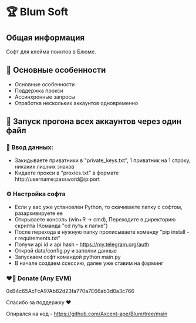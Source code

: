 # 🏆  Blum Soft

## Общая информация
Софт для клейма поинтов в Блюме.

## 🦆 Основные особенности
- Основные особенности
- Поддержка прокси
- Ассинхронные запросы
- Отработка нескольких аккаунтов одновременно

## 🧠 Запуск прогона всех аккаунтов через один файл

### 📄 Ввод данных:
- Закидываете приватники в "private_keys.txt", 1 приватник на 1 строку, никаких лишних знаков
- Кидаете прокси в "proxies.txt" в формате http://username:password@ip:port

### ⚙️ Настройка софта
- Если у вас уже установлен Python, то скачиваете папку с софтом, разархивируете ее
- Открываете консоль (win+R -> cmd), Переходите в директорию скрипта (Команда "cd путь к папке")
- После перехода в нужную папку прописываете команду "pip install -r requirements.txt"
- Получи  api id и api hash - https://my.telegram.org/auth
- Oткрой data/config.py и заполни данные
- Запускаем софт командой python main.py 
- В начале создаем ссессию, далее уже ставим на фарминг

### ❤️‍🔥 Donate (Any EVM)
0xB4c65AcFcA97Ab82d23fa770a7E66ab3d0a3c766

Спасибо за поддержку ❤️

Опирался на код - https://github.com/Axcent-ape/Blum/tree/main
